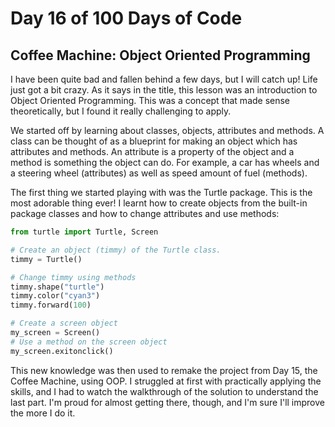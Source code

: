 # Day 16 of 100 Days of Code
## Coffee Machine: Object Oriented Programming

I have been quite bad and fallen behind a few days, but I will catch up! Life just got a bit crazy. As it says in the title, this lesson was an introduction to Object Oriented Programming. This was a concept that made sense theoretically, but I found it really challenging to apply. 

We started off by learning about classes, objects, attributes and methods. A class can be thought of as a blueprint for making an object which has attributes and methods. An attribute is a property of the object and a method is something the object can do. For example, a car has wheels and a steering wheel (attributes) as well as speed amount of fuel (methods).

The first thing we started playing with was the Turtle package. This is the most adorable thing ever! I learnt how to create objects from the built-in package classes and how to change attributes and use methods:

```python
from turtle import Turtle, Screen

# Create an object (timmy) of the Turtle class. 
timmy = Turtle()

# Change timmy using methods
timmy.shape("turtle")
timmy.color("cyan3")
timmy.forward(100)

# Create a screen object
my_screen = Screen()
# Use a method on the screen object
my_screen.exitonclick()
```

This new knowledge was then used to remake the project from Day 15, the Coffee Machine, using OOP. I struggled at first with practically applying the skills, and I had to watch the walkthrough of the solution to understand the last part. I'm proud for almost getting there, though, and I'm sure I'll improve the more I do it.